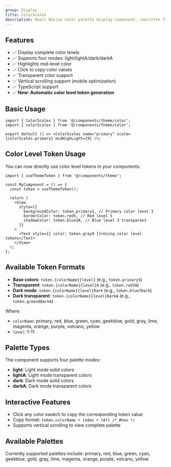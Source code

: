 ```yaml
---
group: Display
title: ColorScales
description: React Native color palette display component, rewritten from LobeUI's ColorScales component.
---
```


## Features

- ✅ Display complete color levels
- ✅ Supports four modes: light/lightA/dark/darkA
- ✅ Highlights mid-level color
- ✅ Click to copy color values
- ✅ Transparent color support
- ✅ Vertical scrolling support (mobile optimization)
- ✅ TypeScript support
- ✅ **New: Automatic color level token generation**

## Basic Usage

```tsx
import { ColorScales } from '@/components/theme/color';
import { colorScales } from '@/components/theme/color';

export default () => <ColorScales name="primary" scale={colorScales.primary} midHighLight={9} />;
```

## Color Level Token Usage

You can now directly use color level tokens in your components:

```tsx
import { useThemeToken } from '@/components/theme';

const MyComponent = () => {
  const token = useThemeToken();

  return (
    <View
      style={{
        backgroundColor: token.primary1, // Primary color level 1
        borderColor: token.red5, // Red level 5
        shadowColor: token.blue3A, // Blue level 3 transparent
      }}
    >
      <Text style={{ color: token.gray9 }}>Using color level tokens</Text>
    </View>
  );
};
```

## Available Token Formats

- **Base colors**: `token.{colorName}{level}` (e.g., `token.primary5`)
- **Transparent**: `token.{colorName}{level}A` (e.g., `token.red3A`)
- **Dark mode**: `token.{colorName}{level}Dark` (e.g., `token.blue7Dark`)
- **Dark transparent**: `token.{colorName}{level}DarkA` (e.g., `token.green9DarkA`)

Where:

- `colorName`: primary, red, blue, green, cyan, geekblue, gold, gray, lime, magenta, orange, purple, volcano, yellow
- `level`: 1-11

## Palette Types

The component supports four palette modes:

- **light**: Light mode solid colors
- **lightA**: Light mode transparent colors
- **dark**: Dark mode solid colors
- **darkA**: Dark mode transparent colors

## Interactive Features

- Click any color swatch to copy the corresponding token value
- Copy format: `token.colorName + index + (A?) /* #hex */`
- Supports vertical scrolling to view complete palette

## Available Palettes

Currently supported palettes include: primary, red, blue, green, cyan, geekblue, gold, gray, lime, magenta, orange, purple, volcano, yellow
